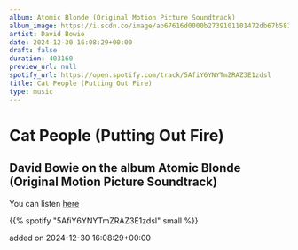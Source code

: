 ```yaml
---
album: Atomic Blonde (Original Motion Picture Soundtrack)
album_image: https://i.scdn.co/image/ab67616d0000b2739101101472db67b581990549
artist: David Bowie
date: 2024-12-30 16:08:29+00:00
draft: false
duration: 403160
preview_url: null
spotify_url: https://open.spotify.com/track/5AfiY6YNYTmZRAZ3E1zdsl
title: Cat People (Putting Out Fire)
type: music
---
```



# Cat People (Putting Out Fire)

## David Bowie on the album Atomic Blonde (Original Motion Picture Soundtrack)

You can listen [here](https://open.spotify.com/track/5AfiY6YNYTmZRAZ3E1zdsl)

{{% spotify "5AfiY6YNYTmZRAZ3E1zdsl" small %}}

added on 2024-12-30 16:08:29+00:00